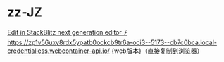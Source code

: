 # zz-JZ

[Edit in StackBlitz next generation editor ⚡️](https://stackblitz.com/~/github.com/jiangbei0921/zz-JZ)
https://zp1v56uxy8rdx5ypatb0ockcb9tr6a-oci3--5173--cb7c0bca.local-credentialless.webcontainer-api.io/ {web版本}（直接复制到浏览器）
